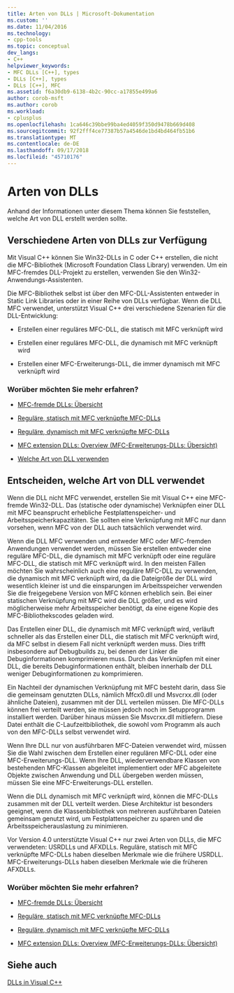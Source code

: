 ```yaml
---
title: Arten von DLLs | Microsoft-Dokumentation
ms.custom: ''
ms.date: 11/04/2016
ms.technology:
- cpp-tools
ms.topic: conceptual
dev_langs:
- C++
helpviewer_keywords:
- MFC DLLs [C++], types
- DLLs [C++], types
- DLLs [C++], MFC
ms.assetid: f6a30db9-6138-4b2c-90cc-a17855e499a6
author: corob-msft
ms.author: corob
ms.workload:
- cplusplus
ms.openlocfilehash: 1ca646c39bbe99ba4ed4059f350d9478b669d408
ms.sourcegitcommit: 92f2fff4ce77387b57a4546de1bd4bd464fb51b6
ms.translationtype: MT
ms.contentlocale: de-DE
ms.lasthandoff: 09/17/2018
ms.locfileid: "45710176"
---
```

# <a name="kinds-of-dlls"></a>Arten von DLLs

Anhand der Informationen unter diesem Thema können Sie feststellen, welche Art von DLL erstellt werden sollte.

##  <a name="_core_the_different_kinds_of_dlls_available_with_visual_c.2b2b"></a> Verschiedene Arten von DLLs zur Verfügung

Mit Visual C++ können Sie Win32-DLLs in C oder C++ erstellen, die nicht die MFC-Bibliothek (Microsoft Foundation Class Library) verwenden. Um ein MFC-fremdes DLL-Projekt zu erstellen, verwenden Sie den Win32-Anwendungs-Assistenten.

Die MFC-Bibliothek selbst ist über den MFC-DLL-Assistenten entweder in Static Link Libraries oder in einer Reihe von DLLs verfügbar. Wenn die DLL MFC verwendet, unterstützt Visual C++ drei verschiedene Szenarien für die DLL-Entwicklung:

- Erstellen einer reguläres MFC-DLL, die statisch mit MFC verknüpft wird

- Erstellen einer reguläres MFC-DLL, die dynamisch mit MFC verknüpft wird

- Erstellen einer MFC-Erweiterungs-DLL, die immer dynamisch mit MFC verknüpft wird

### <a name="what-do-you-want-to-know-more-about"></a>Worüber möchten Sie mehr erfahren?

- [MFC-fremde DLLs: Übersicht](../build/non-mfc-dlls-overview.md)

- [Reguläre, statisch mit MFC verknüpfte MFC-DLLs](../build/regular-dlls-statically-linked-to-mfc.md)

- [Reguläre, dynamisch mit MFC verknüpfte MFC-DLLs](../build/regular-dlls-dynamically-linked-to-mfc.md)

- [MFC extension DLLs: Overview (MFC-Erweiterungs-DLLs: Übersicht)](../build/extension-dlls-overview.md)

- [Welche Art von DLL verwenden](#_core_which_kind_of_dll_to_use)

##  <a name="_core_which_kind_of_dll_to_use"></a> Entscheiden, welche Art von DLL verwendet

Wenn die DLL nicht MFC verwendet, erstellen Sie mit Visual C++ eine MFC-fremde Win32-DLL. Das (statische oder dynamische) Verknüpfen einer DLL mit MFC beansprucht erhebliche Festplattenspeicher- und Arbeitsspeicherkapazitäten. Sie sollten eine Verknüpfung mit MFC nur dann vorsehen, wenn MFC von der DLL auch tatsächlich verwendet wird.

Wenn die DLL MFC verwenden und entweder MFC oder MFC-fremden Anwendungen verwendet werden, müssen Sie erstellen entweder eine reguläre MFC-DLL, die dynamisch mit MFC verknüpft oder eine reguläre MFC-DLL, die statisch mit MFC verknüpft wird. In den meisten Fällen möchten Sie wahrscheinlich auch eine reguläre MFC-DLL zu verwenden, die dynamisch mit MFC verknüpft wird, da die Dateigröße der DLL wird wesentlich kleiner ist und die einsparungen im Arbeitsspeicher verwenden Sie die freigegebene Version von MFC können erheblich sein. Bei einer statischen Verknüpfung mit MFC wird die DLL größer, und es wird möglicherweise mehr Arbeitsspeicher benötigt, da eine eigene Kopie des MFC-Bibliothekscodes geladen wird.

Das Erstellen einer DLL, die dynamisch mit MFC verknüpft wird, verläuft schneller als das Erstellen einer DLL, die statisch mit MFC verknüpft wird, da MFC selbst in diesem Fall nicht verknüpft werden muss. Dies trifft insbesondere auf Debugbuilds zu, bei denen der Linker die Debuginformationen komprimieren muss. Durch das Verknüpfen mit einer DLL, die bereits Debuginformationen enthält, bleiben innerhalb der DLL weniger Debuginformationen zu komprimieren.

Ein Nachteil der dynamischen Verknüpfung mit MFC besteht darin, dass Sie die gemeinsam genutzten DLLs, nämlich Mfcx0.dll und Msvcrxx.dll (oder ähnliche Dateien), zusammen mit der DLL verteilen müssen. Die MFC-DLLs können frei verteilt werden, sie müssen jedoch noch im Setupprogramm installiert werden. Darüber hinaus müssen Sie Msvcrxx.dll mitliefern. Diese Datei enthält die C-Laufzeitbibliothek, die sowohl vom Programm als auch von den MFC-DLLs selbst verwendet wird.

Wenn Ihre DLL nur von ausführbaren MFC-Dateien verwendet wird, müssen Sie die Wahl zwischen dem Erstellen einer regulären MFC-DLL oder eine MFC-Erweiterungs-DLL. Wenn Ihre DLL, wiederverwendbare Klassen von bestehenden MFC-Klassen abgeleitet implementiert oder MFC abgeleitete Objekte zwischen Anwendung und DLL übergeben werden müssen, müssen Sie eine MFC-Erweiterungs-DLL erstellen.

Wenn die DLL dynamisch mit MFC verknüpft wird, können die MFC-DLLs zusammen mit der DLL verteilt werden. Diese Architektur ist besonders geeignet, wenn die Klassenbibliothek von mehreren ausführbaren Dateien gemeinsam genutzt wird, um Festplattenspeicher zu sparen und die Arbeitsspeicherauslastung zu minimieren.

Vor Version 4.0 unterstützte Visual C++ nur zwei Arten von DLLs, die MFC verwendeten: USRDLLs und AFXDLLs. Reguläre, statisch mit MFC verknüpfte MFC-DLLs haben dieselben Merkmale wie die frühere USRDLL. MFC-Erweiterungs-DLLs haben dieselben Merkmale wie die früheren AFXDLLs.

### <a name="what-do-you-want-to-know-more-about"></a>Worüber möchten Sie mehr erfahren?

- [MFC-fremde DLLs: Übersicht](../build/non-mfc-dlls-overview.md)

- [Reguläre, statisch mit MFC verknüpfte MFC-DLLs](../build/regular-dlls-statically-linked-to-mfc.md)

- [Reguläre, dynamisch mit MFC verknüpfte MFC-DLLs](../build/regular-dlls-dynamically-linked-to-mfc.md)

- [MFC extension DLLs: Overview (MFC-Erweiterungs-DLLs: Übersicht)](../build/extension-dlls-overview.md)

## <a name="see-also"></a>Siehe auch

[DLLs in Visual C++](../build/dlls-in-visual-cpp.md)